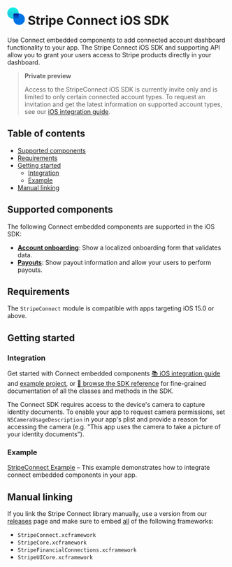 # <img src="../readme-images/Connect.svg" width="40" /> Stripe Connect iOS SDK

Use Connect embedded components to add connected account dashboard functionality to your app. The Stripe Connect iOS SDK and supporting API allow you to grant your users access to Stripe products directly in your dashboard.

> **Private preview**
>
> Access to the StripeConnect iOS SDK is currently invite only and is limited to only certain connected account types. To request an invitation and get the latest information on supported account types, see our [iOS integration guide](https://docs.stripe.com/connect/get-started-connect-embedded-components?platform=ios).

## Table of contents
<!-- NOTE: Use case-sensitive anchor links for docc compatibility -->
<!--ts-->
* [Supported components](#Supported-components)
* [Requirements](#Requirements)
* [Getting started](#Getting-started)
   * [Integration](#Integration)
   * [Example](Example)
* [Manual linking](#Manual-linking)

<!--te-->

## Supported components

The following Connect embedded components are supported in the iOS SDK:

* [**Account onboarding**](https://docs.stripe.com/connect/supported-embedded-components/account-onboarding?platform=ios): Show a localized onboarding form that validates data.
* [**Payouts**](https://docs.stripe.com/connect/supported-embedded-components/payouts?platform=ios): Show payout information and allow your users to perform payouts.

## Requirements

The `StripeConnect` module is compatible with apps targeting iOS 15.0 or above.

## Getting started

### Integration

Get started with Connect embedded components [📚 iOS integration guide](https://docs.stripe.com/connect/get-started-connect-embedded-components?platform=ios) and [example project](../Example/StripeConnectExample), or [📘 browse the SDK reference](https://stripe.dev/stripe-ios/stripe-connect/index.html) for fine-grained documentation of all the classes and methods in the SDK.

The Connect SDK requires access to the device's camera to capture identity documents. To enable your app to request camera permissions, set `NSCameraUsageDescription` in your app's plist and provide a reason for accessing the camera (e.g. "This app uses the camera to take a picture of your identity documents").

### Example
[StripeConnect Example](../Example/StripeConnectExample) – This example demonstrates how to integrate connect embedded components in your app.

## Manual linking

If you link the Stripe Connect library manually, use a version from our [releases](https://github.com/stripe/stripe-ios/releases) page and make sure to embed <ins>all</ins> of the following frameworks:
- `StripeConnect.xcframework`
- `StripeCore.xcframework`
- `StripeFinancialConnections.xcframework`
- `StripeUICore.xcframework`
